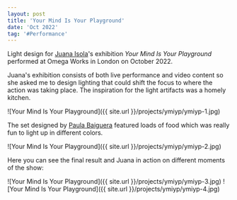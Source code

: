 ```yaml
---
layout: post
title: 'Your Mind Is Your Playground'
date: 'Oct 2022'
tag: '#Performance'
---
```

Light design for [Juana Isola](https://www.instagram.com/juanaisola/)'s exhibition *Your Mind Is Your Playground* performed at Omega Works in London on October 2022.

Juana's exhibition consists of both live performance and video content so she asked me to design lighting that could shift the focus to where the action was taking place. The inspiration for the light artifacts was a homely kitchen.

![Your Mind Is Your Playground]({{ site.url }}/projects/ymiyp/ymiyp-1.jpg)

The set designed by [Paula Baiguera](https://www.instagram.com/paulabaiguera/) featured loads of food which was really fun to light up in different colors.

![Your Mind Is Your Playground]({{ site.url }}/projects/ymiyp/ymiyp-2.jpg)

Here you can see the final result and Juana in action on different moments of the show:

![Your Mind Is Your Playground]({{ site.url }}/projects/ymiyp/ymiyp-3.jpg)
![Your Mind Is Your Playground]({{ site.url }}/projects/ymiyp/ymiyp-4.jpg)
